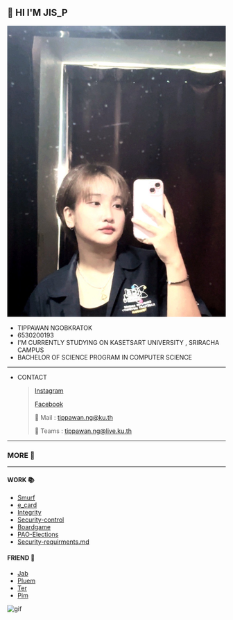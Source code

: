 ## 👋 HI I'M JIS_P
![Profile](profile/Img_profile.jpg)
* TIPPAWAN NGOBKRATOK
* 6530200193
* I'M CURRENTLY STUDYING ON KASETSART UNIVERSITY , SRIRACHA CAMPUS
* BACHELOR OF SCIENCE PROGRAM IN COMPUTER SCIENCE
  
---

* CONTACT
  
  > [Instagram](https://www.instagram.com/jis_p03)
  >
  > [Facebook](https://www.facebook.com/tippawan.ngobkratok)
  >
  > 📧 Mail : tippawan.ng@ku.th
  >
  > 👥 Teams : tippawan.ng@live.ku.th

---

### MORE 🔎

---

#### WORK 📚
* [Smurf](smurf.md)
* [e_card](ecard.md)
* [Integrity](integrity.md)
* [Security-control](security-control.md)
* [Boardgame](boardgame.md)
* [PAO-Elections](pao-elections.md)
* [Security-requirments.md](security-requirments.md)

#### FRIEND 🤝
* [Jab](https://Jabjibi.github.io)
* [Pluem](https://kongsiri07.github.io)
* [Ter](https://ter130147.github.io)
* [Pim](https://preeyadak.github.io)

![gif](https://media1.tenor.com/m/EHzKl_vkZS8AAAAC/saleh-jumping-saleh-the-cat.gif)

